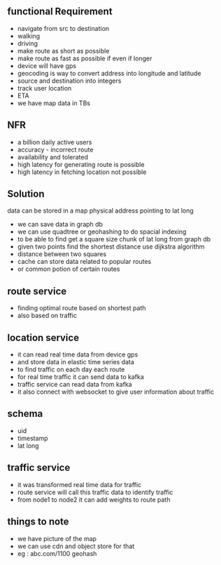 functional Requirement
------------------------
- navigate from src to destination
- walking
- driving
- make route as short as possible
- make route as fast as possible if even if longer
- device will have gps
- geocoding is way to convert address into longitude and latitude
- source and destination into integers
- track user location
- ETA
- we have map data in TBs

NFR
----------------
- a billion daily active users
- accuracy - incorrect route
- availability and tolerated
- high latency for generating route is possible
- high latency in fetching location not possible

Solution
----------------------

data can be stored in a map
physical address pointing to lat long
 
- we can save data in graph db
- we can use quadtree or geohashing to do spacial indexing
- to be able to find get a square size chunk of lat long from graph db
- given two points find the shortest distance use dijkstra algorithm
- distance between two squares
- cache can store data related to popular routes
- or common potion of certain routes

route service
--------------
- finding optimal route based on shortest path
- also based on traffic

location service
-----------------
- it can read real time data from device gps
- and store data in elastic time series data
- to find traffic on each day each route
- for real time traffic it can send data to kafka
- traffic service can read data from kafka
- it also connect with websocket to give user information about traffic

schema
---------
- uid
- timestamp
- lat long


traffic service
---------------------
- it was transformed real time data for traffic
- route service will call this traffic data to identify traffic
- from node1 to node2 it can add weights to route path

things to note
----------
- we have picture of the map
- we can use cdn and object store for that
- eg : abc.com/1100 geohash
